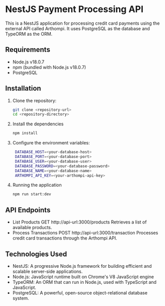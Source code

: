 # NestJS Payment Processing API

This is a NestJS application for processing credit card payments using the external API called Arthompi. It uses PostgreSQL as the database and TypeORM as the ORM.

## Requirements

- Node.js v18.0.7
- npm (bundled with Node.js v18.0.7)
- PostgreSQL

## Installation

1. Clone the repository:

   ```bash
   git clone <repository-url>
   cd <repository-directory>
2. Install the dependencies
   ```bash
   npm install

4. Configure the environment variables:
   ```bash
    DATABASE_HOST=<your-database-host>
    DATABASE_PORT=<your-database-port>
    DATABASE_USER=<your-database-user>
    DATABASE_PASSWORD=<your-database-password>
    DATABASE_NAME=<your-database-name>
    ARTHOMPI_API_KEY=<your-arthompi-api-key>

6. Running the application
   ```bash
   npm run start:dev
   
## API Endpoints
- List Products
    GET http://api-url:3000/products
    Retrieves a list of available products.
- Process Transactions
    POST http://api-url:3000/transaction
    Processes credit card transactions through the Arthompi API.

## Technologies Used
- NestJS: A progressive Node.js framework for building efficient and scalable server-side applications.
- Node.js: JavaScript runtime built on Chrome's V8 JavaScript engine
- TypeORM: An ORM that can run in Node.js, used with TypeScript and JavaScript.
- PostgreSQL: A powerful, open-source object-relational database system.

